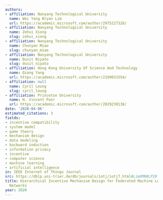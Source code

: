 ```yaml
---
authors:
- affiliation: Nanyang Technological University
  name: Wei Yang Bryan Lim
  url: https://academic.microsoft.com/author/2975227328/
- affiliation: Nanyang Technological University
  name: Zehui Xiong
  slug: zehui_xiong
- affiliation: Nanyang Technological University
  name: Chunyan Miao
  slug: chunyan_miao
- affiliation: Nanyang Technological University
  name: Dusit Niyato
  slug: dusit_niyato
- affiliation: Hong Kong University Of Science And Technology
  name: Qiang Yang
  url: https://academic.microsoft.com/author/2109031554/
- affiliation: null
  name: Cyril Leung
  slug: cyril_leung
- affiliation: Princeton University
  name: H. Vincent Poor
  url: https://academic.microsoft.com/author/2029230138/
date: '2020-04-06'
estimated_citations: 3
fields:
- incentive compatibility
- system model
- game theory
- mechanism design
- data modeling
- backward induction
- information privacy
- incentive
- computer science
- machine learning
- artificial intelligence
in: IEEE Internet of Things Journal
src: https://dblp.uni-trier.de/db/journals/iotj/iotj7.html#LimXMN0LP20
title: Hierarchical Incentive Mechanism Design for Federated Machine Learning in Mobile
  Networks
year: 2020
---
```

